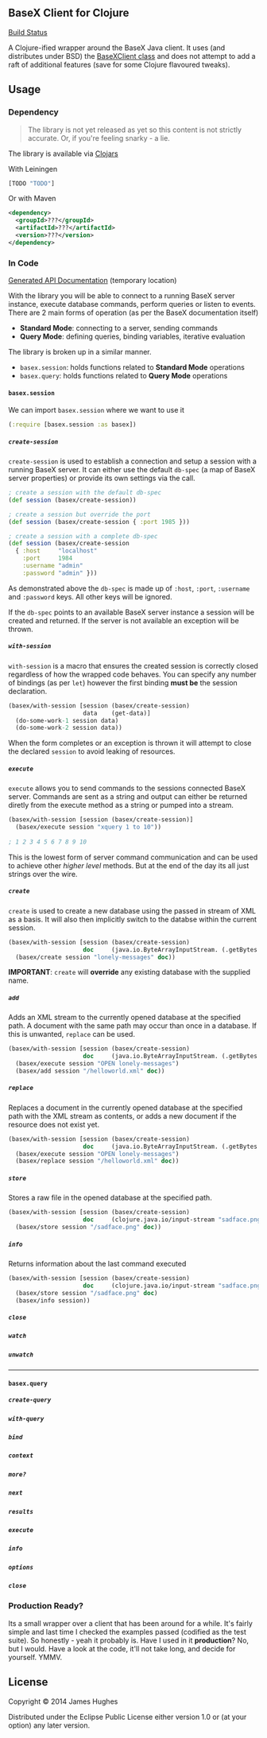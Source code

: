 ## BaseX Client for Clojure

[Build Status](https://travis-ci.org/kouphax/clj-basex)

A Clojure-ified wrapper around the BaseX Java client. It uses (and distributes under BSD) the [BaseXClient class](https://github.com/kouphax/basex-clojure-client/blob/master/src/main/java/basex/core/BaseXClient.java) and does not attempt to add a raft of additional features (save for some Clojure flavoured tweaks).

## Usage

### Dependency

> The library is not yet released as yet so this content is not strictly accurate.  Or, if you're feeling snarky - a lie.

The library is available via [Clojars](#TODO)

With Leiningen

```clojure
[TODO "TODO"]
```

Or with Maven

```xml
<dependency>
  <groupId>???</groupId>
  <artifactId>???</artifactId>
  <version>???</version>
</dependency>
```

### In Code

[Generated API Documentation](https://rawgit.com/kouphax/basex-clojure-client/master/doc/index.html) (temporary location)

With the library you will be able to connect to a running BaseX server instance, execute database commands, perform queries or listen to events. There are 2 main forms of operation (as per the BaseX documentation itself)

- __Standard Mode__: connecting to a server, sending commands
- __Query Mode__: defining queries, binding variables, iterative evaluation

The library is broken up in a similar manner.

- `basex.session`: holds functions related to __Standard Mode__ operations
- `basex.query`: holds functions related to __Query Mode__ operations

#### `basex.session`

We can import `basex.session` where we want to use it

```clojure
(:require [basex.session :as basex])
```

##### `create-session`

`create-session` is used to establish a connection and setup a session with a running BaseX server.  It can either use the default `db-spec` (a map of BaseX server properties) or provide its own settings via the call.

```clojure
; create a session with the default db-spec
(def session (basex/create-session))

; create a session but override the port
(def session (basex/create-session { :port 1985 }))

; create a session with a complete db-spec
(def session (basex/create-session     
  { :host     "localhost"
    :port     1984
    :username "admin"
    :password "admin" }))
```

As demonstrated above the `db-spec` is made up of `:host`, `:port`, `:username` and `:password` keys.  All other keys will be ignored.

If the `db-spec` points to an available BaseX server instance a session will be created and returned.  If the server is not available an exception will be thrown.

##### `with-session`

`with-session` is a macro that ensures the created session is correctly closed regardless of how the wrapped code behaves.  You can specify any number of bindings (as per `let`) however the first binding __must be__ the session declaration.

```clojure
(basex/with-session [session (basex/create-session)
                     data    (get-data)]
  (do-some-work-1 session data)
  (do-some-work-2 session data))
```

When the form completes or an exception is thrown it will attempt to close the declared `session` to avoid leaking of resources.

##### `execute`

`execute` allows you to send commands to the sessions connected BaseX server.  Commands are sent as a string and output can either be returned diretly from the execute method as a string or pumped into a stream.

```clojure
(basex/with-session [session (basex/create-session)]
  (basex/execute session "xquery 1 to 10"))
  
; 1 2 3 4 5 6 7 8 9 10
```

This is the lowest form of server command communication and can be used to achieve other _higher level_ methods.  But at the end of the day its all just strings over the wire.

##### `create`

`create` is used to create a new database using the passed in stream of XML as a basis. It will also then implicitly switch to the databse within the current session.  

```clojure
(basex/with-session [session (basex/create-session)
                     doc     (java.io.ByteArrayInputStream. (.getBytes "<x>Hello World 1!</x>"))]
  (basex/create session "lonely-messages" doc))
```

__IMPORTANT__: `create` will __override__ any existing database with the supplied name.

##### `add`

Adds an XML stream to the currently opened database at the specified path. A document with the same path may occur than once in a database. If this is unwanted, `replace` can be used.

```clojure
(basex/with-session [session (basex/create-session)
                     doc     (java.io.ByteArrayInputStream. (.getBytes "<x>Hello World 1!</x>"))]
  (basex/execute session "OPEN lonely-messages")
  (basex/add session "/helloworld.xml" doc))
```
   
##### `replace`

Replaces a document in the currently opened database at the specified path with the XML stream as contents, or adds a new document if the resource does not exist yet.

```clojure
(basex/with-session [session (basex/create-session)
                     doc     (java.io.ByteArrayInputStream. (.getBytes "<x>Hello World 2!</x>"))]
  (basex/execute session "OPEN lonely-messages")
  (basex/replace session "/helloworld.xml" doc))
```

##### `store`

Stores a raw file in the opened database at the specified path.

```clojure
(basex/with-session [session (basex/create-session)
                     doc     (clojure.java.io/input-stream "sadface.png")]
  (basex/store session "/sadface.png" doc))
```

##### `info`

Returns information about the last command executed

```clojure
(basex/with-session [session (basex/create-session)
                     doc     (clojure.java.io/input-stream "sadface.png")]
  (basex/store session "/sadface.png" doc)
  (basex/info session))
```

##### `close`

##### `watch`

##### `unwatch`

<hr/>

#### `basex.query`

##### `create-query`

##### `with-query`

##### `bind`

##### `context`

##### `more?`

##### `next`

##### `results`

##### `execute`

##### `info`

##### `options`

##### `close`

### Production Ready?

Its a small wrapper over a client that has been around for a while.  It's fairly simple and last time I checked the examples passed (codified as the test suite).  So honestly - yeah it probably is.  Have I used in it __production__? No, but I would.  Have a look at the code, it'll not take long, and decide for yourself. YMMV.

## License

Copyright © 2014 James Hughes

Distributed under the Eclipse Public License either version 1.0 or (at
your option) any later version.
